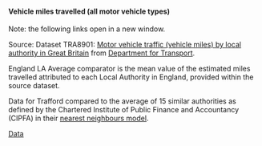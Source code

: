 #### Vehicle miles travelled (all motor vehicle types)

Note: the following links open in a new window.

Source: Dataset TRA8901: <a href="https://assets.publishing.service.gov.uk/media/664b861eae748c43d3793ee2/tra8901-miles-by-local-authority.ods" target="_blank">Motor vehicle traffic (vehicle miles) by local authority in Great Britain</a> from <a href="https://www.gov.uk/government/statistical-data-sets/road-traffic-statistics-tra#traffic-by-local-authority-tra89" target="_blank">Department for Transport</a>.

England LA Average comparator is the mean value of the estimated miles travelled attributed to each Local Authority in England, provided within the source dataset.

Data for Trafford compared to the average of 15 similar authorities as defined by the Chartered Institute of Public Finance and Accountancy (CIPFA) in their <a href='https://www.cipfa.org/services/cipfastats/nearest-neighbour-model' target='_blank'>nearest neighbours model</a>.

<a href="https://www.trafforddatalab.io/trafford_themes/data/climate/vehicle_miles_travelled.csv" aria-label="Download the data" class="downloadButton" target="_blank" download>Data <span class="fas fa-download"></span></a>
